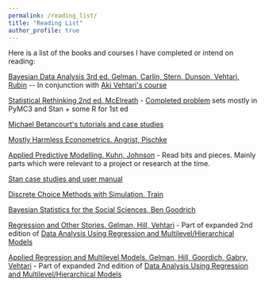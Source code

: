 ```yaml
---
permalink: /reading_list/
title: "Reading List"
author_profile: true
---
```


Here is a list of the books and courses I have completed or intend on reading:

[Bayesian Data Analysis 3rd ed. Gelman, Carlin, Stern, Dunson, Vehtari, Rubin](http://www.stat.columbia.edu/~gelman/book/) -- In conjunction with [Aki Vehtari's course](https://github.com/avehtari/BDA_course_Aalto)

[Statistical Rethinking 2nd ed. McElreath](https://xcelab.net/rm/statistical-rethinking/) - [Completed problem](https://github.com/bennywee/rethinking_notes) sets mostly in PyMC3 and Stan + some R for 1st ed

[Michael Betancourt's tutorials and case studies](https://betanalpha.github.io/writing/)

[Mostly Harmless Econometrics. Angrist, Pischke](https://www.mostlyharmlesseconometrics.com/)

[Applied Predictive Modelling. Kuhn, Johnson](http://appliedpredictivemodeling.com/) - Read bits and pieces. Mainly parts which were relevant to a project or research at the time.

[Stan case studies and user manual](https://mc-stan.org/users/documentation/)

[Discrete Choice Methods with Simulation. Train](https://eml.berkeley.edu/books/choice2.html)

[Bayesian Statistics for the Social Sciences, Ben Goodrich](https://www.youtube.com/playlist?list=PLSZp9QshJ8wyPCgoQR0Kw3HDNuy1FEZH9)

[Regression and Other Stories. Gelman, Hill, Vehtari](http://www.stat.columbia.edu/~gelman/regression/) - Part of expanded 2nd edition of [Data Analysis Using Regression and Multilevel/Hierarchical Models](http://www.stat.columbia.edu/~gelman/arm/)

[Applied Regression and Multilevel Models. Gelman, Hill, Goordich, Gabry, Vehtari](http://www.stat.columbia.edu/~gelman/regression/) - Part of expanded 2nd edition of [Data Analysis Using Regression and Multilevel/Hierarchical Models](http://www.stat.columbia.edu/~gelman/arm/)
